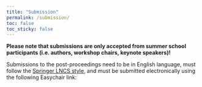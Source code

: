 ```yaml
---
title: "Submission"
permalink: /submission/
toc: false
toc_sticky: false
---
```


**Please note that submissions are only accepted from summer school participants (i.e. authors, workshop chairs, keynote speakers)!**

Submissions to the post-proceedings need to be in English language, must follow the [Springer LNCS style](https://www.springer.com/gp/computer-science/lncs/conference-proceedings-guidelines), and must be submitted electronically using the following Easychair link:
<!--
[https://easychair.org/my/conference?conf=ifipsc2024](https://easychair.org/my/conference?conf=ifipsc2024)
-->
